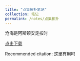 ```yaml
---
title: "点集拓扑笔记"
collection: 笔记
permalink: /notes/点集拓扑
---
```

沧海是阿斯顿安定按时

[点击下载](http://hehancn.github.io/files/paper1.pdf)

Recommended citation: 这里有用吗

